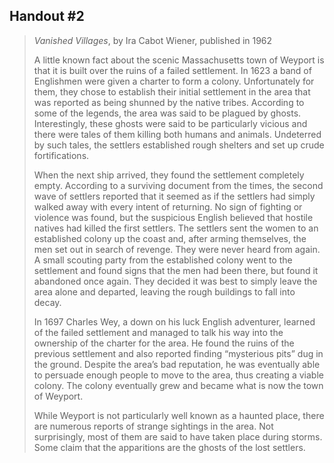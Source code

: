 ## Handout #2

> *Vanished Villages*, by Ira Cabot Wiener, published in 1962
>
> A little known fact about the scenic Massachusetts town of Weyport is that it is built over the ruins of a failed settlement. In 1623 a band of Englishmen were given a charter to form a colony. Unfortunately for them, they chose to establish their initial settlement in the area that was reported as being shunned by the native tribes. According to some of the legends, the area was said to be plagued by ghosts. Interestingly, these ghosts were said to be particularly vicious and there were tales of them killing both humans and animals. Undeterred by such tales, the settlers established rough shelters and set up crude fortifications.
>
> When the next ship arrived, they found the settlement completely empty. According to a surviving document from the times, the second wave of settlers reported that it seemed as if the settlers had simply walked away with every intent of returning. No sign of fighting or violence was found, but the suspicious English believed that hostile natives had killed the first settlers. The settlers sent the women to an established colony up the coast and, after arming themselves, the men set out in search of revenge. They were never heard from again. A small scouting party from the established colony went to the settlement and found signs that the men had been there, but found it abandoned once again. They decided it was best to simply leave the area alone and departed, leaving the rough buildings to fall into decay.
>
> In 1697 Charles Wey, a down on his luck English adventurer, learned of the failed settlement and managed to talk his way into the ownership of the charter for the area. He found the ruins of the previous settlement and also reported finding “mysterious pits” dug in the ground. Despite the area’s bad reputation, he was eventually able to persuade enough people to move to the area, thus creating a viable colony. The colony eventually grew and became what is now the town of Weyport.
>
> While Weyport is not particularly well known as a haunted place, there are numerous reports of strange sightings in the area. Not surprisingly, most of them are said to have taken place during storms. Some claim that the apparitions are the ghosts of the lost settlers.
